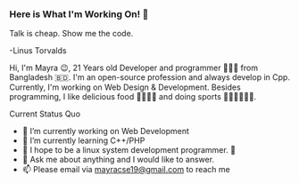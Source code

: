 ### Here is What I'm Working On! 👋

Talk is cheap. Show me the code.

-Linus Torvalds

Hi, I'm Mayra 😉, 21 Years old Developer and programmer 👨🏻‍💻 from Bangladesh 🇧🇩. I'm an open-source profession and always develop in Cpp. Currently, I'm working on Web Design & Development. Besides programming, I like delicious food 🥗🥩🌮🍣 and doing sports 🏃⛹️‍♂️🏋🏼‍♂️.



Current Status Quo

- 🔭 I’m currently working on Web Development
- 🌱 I’m currently learning C++/PHP
- 🤔 I hope to be a linux system development programmer. 🐧
- 💬 Ask me about anything and I would like to answer.
- 📫  Please email via mayracse19@gmail.com to reach me


